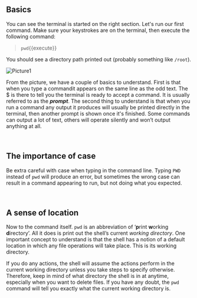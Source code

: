 ## Basics
You can see the terminal is started on the right section. Let's run our first command. Make sure your keystrokes are on the terminal, then execute the following command:
> `pwd`{{execute}}

You should see a directory path printed out (probably something like `/root`).

![Picture1](./assets/pic1.png)

From the picture, we have a couple of basics to understand. First is that when you type a commandit appears on the same line as the odd text. The $ is there to tell you the terminal is ready to accept a command. It is usually referred to as the **_prompt_**. The second thing to understand is that when you run a command any output it produces will usually be printed directly in the terminal, then another prompt is shown once it's finished. Some commands can output a lot of text, others will operate silently and won’t output anything at all.

<br/>

## The importance of case
Be extra careful with case when typing in the command line. Typing `PWD` instead of `pwd` will produce an error, but sometimes the wrong case can result in a command appearing to run, but not doing what you expected.

<br/>

## A sense of location
Now to the command itself. `pwd` is an abbreviation of ‘**p**rint **w**orking **d**irectory’. All it does is print out the shell’s current _working directory_. One important concept to understand is that the shell has a notion of a default location in which any file operations will take place. This is its working directory. 

If you do any actions, the shell will assume the actions perform in the current working directory unless you take steps to specify otherwise. Therefore, keep in mind of what directory the shell is in at anytime, especially when you want to delete files. If you have any doubt, the `pwd` command will tell you exactly what the current working directory is.

<br/>
